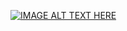 [![IMAGE ALT TEXT HERE](http://i.ytimg.com/vi/HodBwJwovuA/hqdefault.jpg)](https://www.youtube.com/watch?v=HodBwJwovuA)
